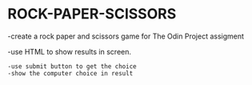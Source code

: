 # ROCK-PAPER-SCISSORS

-create a rock paper and scissors game for The Odin Project assigment

-use HTML to show results in screen.

    -use submit button to get the choice
    -show the computer choice in result
    